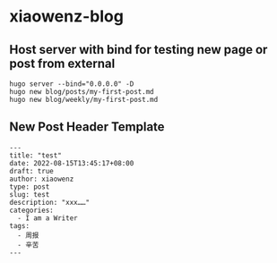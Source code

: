 # xiaowenz-blog

## Host server with bind for testing new page or post from external

```
hugo server --bind="0.0.0.0" -D
hugo new blog/posts/my-first-post.md
hugo new blog/weekly/my-first-post.md
```

## New Post Header Template

```
---
title: "test"
date: 2022-08-15T13:45:17+08:00
draft: true
author: xiaowenz
type: post
slug: test
description: "xxx……"
categories:
  - I am a Writer
tags:
  - 周报
  - 辛苦
---
```



